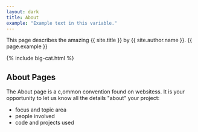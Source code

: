 ```yaml
---
layout: dark
title: About
example: "Example text in this variable."
---
```


This page describes the amazing {{ site.title }} by {{ site.author.name }}.
{{ page.example }}

{% include big-cat.html %}

## About Pages

The About page is a c,ommon convention found on websitess.
It is your opportunity to let us know all the details "about" your project:

- focus and topic area
- people involved
- code and projects used
